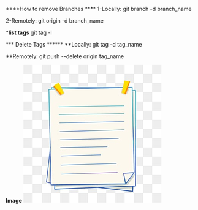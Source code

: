 ****How to remove Branches ****
1-Locally:
git branch -d branch_name


2-Remotely:
git origin -d branch_name

*****list tags****
git tag -l

*** Delete Tags ******
**Locally:
git tag -d tag_name

**Remotely:
git push --delete origin tag_name



****Image****
![Image](./note.jpg)